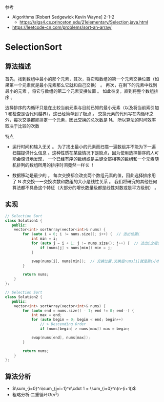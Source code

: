 参考

- Algorithms [Robert Sedgewick Kevin Wayne] 2-1-2
  - https://algs4.cs.princeton.edu/21elementary/Selection.java.html
- https://leetcode-cn.com/problems/sort-an-array/

# SelectionSort

## 算法描述

首先，找到数组中最小的那个元素，其次，将它和数组的第一个元素交换位置（如果第一个元素就是最小元素那么它就和自己交换） 。 再次，在剩下的元素中找到最小的元素 ，将它与数组的第二个元素交换位置 。 如此往复，直到将整个数组排序 。  

选择排序的内循环只是在比较当前元素与目前已知的最小元素（以及将当前索引加 1 和检查是否代码越界），这已经简单到了极点 。 交换元素的代码写在内循环之外，每次交换都能排定一个元素，因此交换的总次数是 N。 所以算法的时间效率取决于比较的次数   

特点

- 运行时间和输入无关 。 
  为了找出最小的元素而扫描一遍数组并不能为下一遍扫描提供什么信息 。这种性质在某些情况下是缺点，因为使用选择排序的人可能会惊讶地发现， 一个已经有序的数组或是主键全部相等的数组和一个元素随机排列的数组所用的排序时间竟然一样长 ！ 

- 数据移动是最少的 。
  每次交换都会改变两个数组元素的值，因此选择排序用了 N 次交换—一交换次数和数组的大小是线性关系 。 我们将研究的其他任何算法都不具备这个特征（大部分的增长数量级都是线性对数或是平方级别） 。

## 实现

```C++
// Selection Sort
class Solution1 {
   public:
    vector<int> sortArray(vector<int>& nums) {
        for (auto i = 0; i != nums.size(); i++) {  // 选出位置i
            int min = i;
            for (auto j = i + 1; j != nums.size(); j++) {  // 选出i之后的最小的元素
                if (nums[j] < nums[min]) min = j;
            }

            swap(nums[i], nums[min]);  // 交换位置,交换后nums[i]就是第i小的元素
        }

        return nums;
    }
};
```

```C++
// Selection Sort
class Solution2 {
   public:
    vector<int> sortArray(vector<int>& nums) {
        for (auto end = nums.size() - 1; end != 0; end--) {
            int max = end;
            for (auto begin = 0; begin < end; begin++)
                // > Descending Order 
                if (nums[begin] > nums[max]) max = begin;

            swap(nums[end], nums[max]);
        }

        return nums;
    }
};

```



## 算法分析

- $\sum_{i=0}^n\sum_{j=i+1}^n\cdot 1 = \sum_{i=0}^n(n-(i+1))$
- 粗略分析:二重循环$O(n^2)$

